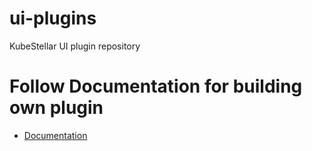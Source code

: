 # ui-plugins
KubeStellar UI plugin repository

# Follow Documentation for building own plugin 

- [Documentation](./docs/plugindevelopment.md) 